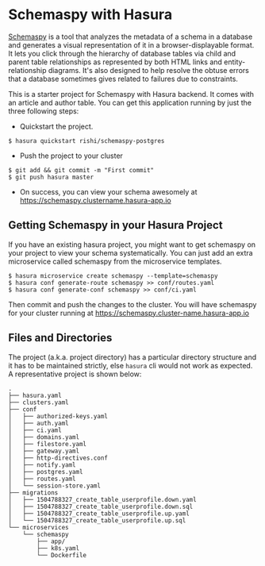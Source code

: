# Schemaspy with Hasura

[Schemaspy](http://schemaspy.sourceforge.net/) is a tool that analyzes the metadata of a schema in a database and generates a visual representation of it in a browser-displayable format. It lets you click through the hierarchy of database tables via child and parent table relationships as represented by both HTML links and entity-relationship diagrams. It's also designed to help resolve the obtuse errors that a database sometimes gives related to failures due to constraints.

This is a starter project for Schemaspy with Hasura backend. It comes with an article and author table. You can get this application running by just the three following steps:

- Quickstart the project.

```
$ hasura quickstart rishi/schemaspy-postgres
```

- Push the project to your cluster

```
$ git add && git commit -m "First commit"
$ git push hasura master
```

- On success, you can view your schema awesomely at https://schemaspy.clustername.hasura-app.io  

## Getting Schemaspy in your Hasura Project

If you have an existing hasura project, you might want to get schemaspy on your project to view your schema systematically. You can just add an extra microservice called schemaspy from the microservice templates.

```
$ hasura microservice create schemaspy --template=schemaspy
$ hasura conf generate-route schemaspy >> conf/routes.yaml
$ hasura conf generate-conf schemaspy >> conf/ci.yaml
```

Then commit and push the changes to the cluster. You will have schemaspy for your cluster running at https://schemaspy.cluster-name.hasura-app.io

## Files and Directories

The project (a.k.a. project directory) has a particular directory structure and it has to be maintained strictly, else `hasura` cli would not work as expected. A representative project is shown below:

```
.
├── hasura.yaml
├── clusters.yaml
├── conf
│   ├── authorized-keys.yaml
│   ├── auth.yaml
│   ├── ci.yaml
│   ├── domains.yaml
│   ├── filestore.yaml
│   ├── gateway.yaml
│   ├── http-directives.conf
│   ├── notify.yaml
│   ├── postgres.yaml
│   ├── routes.yaml
│   └── session-store.yaml
├── migrations
│   ├── 1504788327_create_table_userprofile.down.yaml
│   ├── 1504788327_create_table_userprofile.down.sql
│   ├── 1504788327_create_table_userprofile.up.yaml
│   └── 1504788327_create_table_userprofile.up.sql
└── microservices 
    └── schemaspy
        ├── app/
        ├── k8s.yaml
        └── Dockerfile
```
